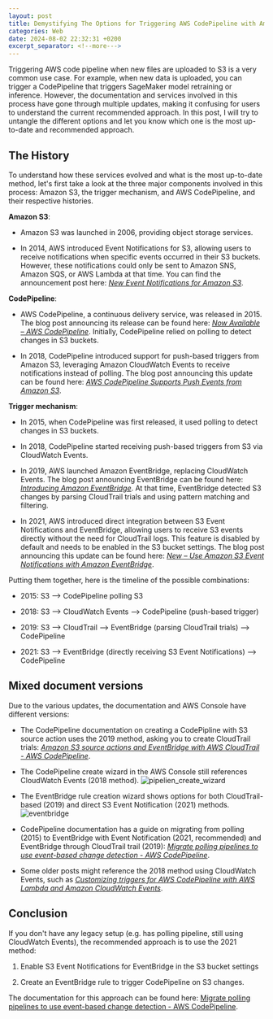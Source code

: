 ```yaml
---
layout: post
title: Demystifying The Options for Triggering AWS CodePipeline with Amazon S3 Events
categories: Web
date: 2024-08-02 22:32:31 +0200
excerpt_separator: <!--more--->
---
```


Triggering AWS code pipeline when new files are uploaded to S3 is a very common use case. For example, when new data is uploaded, you can trigger a CodePipeline that triggers SageMaker model retraining or inference. However, the documentation and services involved in this process have gone through multiple updates, making it confusing for users to understand the current recommended approach. In this post, I will try to untangle the different options and let you know which one is the most up-to-date and recommended approach.
<!--more--->

## The History
To understand how these services evolved and what is the most up-to-date method, let's first take a look at the three major components involved in this process: Amazon S3, the trigger mechanism, and AWS CodePipeline, and their respective histories.

**Amazon S3**:

- Amazon S3 was launched in 2006, providing object storage services.

- In 2014, AWS introduced Event Notifications for S3, allowing users to receive notifications when specific events occurred in their S3 buckets. However, these notifications could only be sent to Amazon SNS, Amazon SQS, or AWS Lambda at that time. You can find the announcement post here: *[New Event Notifications for Amazon S3](https://aws.amazon.com/blogs/aws/s3-event-notification/)*.

**CodePipeline**:

- AWS CodePipeline, a continuous delivery service, was released in 2015. The blog post announcing its release can be found here: *[Now Available – AWS CodePipeline](https://aws.amazon.com/blogs/aws/now-available-aws-codepipeline/)*. Initially, CodePipeline relied on polling to detect changes in S3 buckets.

- In 2018, CodePipeline introduced support for push-based triggers from Amazon S3, leveraging Amazon CloudWatch Events to receive notifications instead of polling. The blog post announcing this update can be found here: *[AWS CodePipeline Supports Push Events from Amazon S3](https://aws.amazon.com/about-aws/whats-new/2018/03/aws-codepipeline-supports-push-events-from-amazon-s3/#:~:text=Any%20S3%2Dbased%20pipeline%20created,pipeline%20to%20use%20CloudWatch%20Events.)*.

**Trigger mechanism**:

- In 2015, when CodePipeline was first released, it used polling to detect changes in S3 buckets.

- In 2018, CodePipeline started receiving push-based triggers from S3 via CloudWatch Events.

- In 2019, AWS launched Amazon EventBridge, replacing CloudWatch Events. The blog post announcing EventBridge can be found here: *[Introducing Amazon EventBridge](https://aws.amazon.com/about-aws/whats-new/2019/07/introducing-amazon-eventbridge/)*. At that time, EventBridge detected S3 changes by parsing CloudTrail trials and using pattern matching and filtering.

- In 2021, AWS introduced direct integration between S3 Event Notifications and EventBridge, allowing users to receive S3 events directly without the need for CloudTrail logs. This feature is disabled by default and needs to be enabled in the S3 bucket settings. The blog post announcing this update can be found here: *[New – Use Amazon S3 Event Notifications with Amazon EventBridge](https://aws.amazon.com/blogs/aws/new-use-amazon-s3-event-notifications-with-amazon-eventbridge/)*.

Putting them together, here is the timeline of the possible combinations:

- 2015: S3 --> CodePipeline polling S3

- 2018: S3 --> CloudWatch Events --> CodePipeline (push-based trigger)

- 2019: S3 --> CloudTrail --> EventBridge (parsing CloudTrail trials) --> CodePipeline

- 2021: S3 --> EventBridge (directly receiving S3 Event Notifications) --> CodePipeline

## Mixed document versions
Due to the various updates, the documentation and AWS Console have different versions:

- The CodePipeline documentation on creating a CodePipline with S3 source action uses the 2019 method, asking you to create CloudTrail trials: *[Amazon S3 source actions and EventBridge with AWS CloudTrail - AWS CodePipeline](https://docs.aws.amazon.com/codepipeline/latest/userguide/create-cloudtrail-S3-source.html)*.

- The CodePipeline create wizard in the AWS Console still references CloudWatch Events (2018 method).
	![pipelien_create_wizard]({{site_url}}/blog_assets/s3_codepipeline/pipeline_create_wizard.png)

- The EventBridge rule creation wizard shows options for both CloudTrail-based (2019) and direct S3 Event Notification (2021) methods.
	![eventbridge]({{site_url}}/blog_assets/s3_codepipeline/eventbridge.png)

- CodePipeline documentation has a guide on migrating from polling (2015) to EventBridge with Event Notification (2021, recommended) and EventBridge through CloudTrail trail (2019): *[Migrate polling pipelines to use event-based change detection - AWS CodePipeline](https://docs.aws.amazon.com/codepipeline/latest/userguide/update-change-detection.html#update-change-detection-S3-event)*.

- Some older posts might reference the 2018 method using CloudWatch Events, such as *[Customizing triggers for AWS CodePipeline with AWS Lambda and Amazon CloudWatch Events](https://aws.amazon.com/blogs/devops/adding-custom-logic-to-aws-codepipeline-with-aws-lambda-and-amazon-cloudwatch-events/)*.

## Conclusion

If you don't have any legacy setup (e.g. has polling pipeline, still using CloudWatch Events), the recommended approach is to use the 2021 method:

1. Enable S3 Event Notifications for EventBridge in the S3 bucket settings

2. Create an EventBridge rule to trigger CodePipeline on S3 changes.

The documentation for this approach can be found here: [Migrate polling pipelines to use event-based change detection - AWS CodePipeline](https://docs.aws.amazon.com/codepipeline/latest/userguide/update-change-detection.html#update-change-detection-S3-event).
